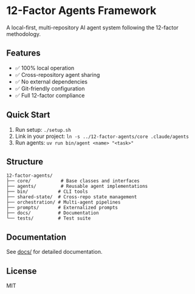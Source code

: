 # 12-Factor Agents Framework

A local-first, multi-repository AI agent system following the 12-factor methodology.

## Features
- ✅ 100% local operation
- ✅ Cross-repository agent sharing
- ✅ No external dependencies
- ✅ Git-friendly configuration
- ✅ Full 12-factor compliance

## Quick Start

1. Run setup: `./setup.sh`
2. Link in your project: `ln -s ../12-factor-agents/core .claude/agents`
3. Run agents: `uv run bin/agent <name> "<task>"`

## Structure

```
12-factor-agents/
├── core/           # Base classes and interfaces
├── agents/         # Reusable agent implementations
├── bin/           # CLI tools
├── shared-state/  # Cross-repo state management
├── orchestration/ # Multi-agent pipelines
├── prompts/       # Externalized prompts
├── docs/          # Documentation
└── tests/         # Test suite
```

## Documentation

See [docs/](docs/) for detailed documentation.

## License

MIT
